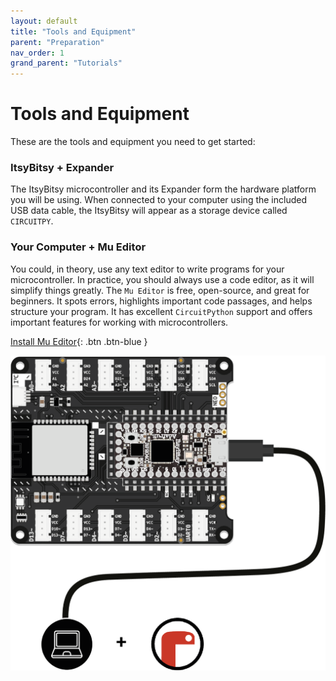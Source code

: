 ```yaml
---
layout: default
title: "Tools and Equipment"
parent: "Preparation"
nav_order: 1
grand_parent: "Tutorials"
---
```


# Tools and Equipment

These are the tools and equipment you need to get started:

### ItsyBitsy + Expander
The ItsyBitsy microcontroller and its Expander form the hardware platform you will be using. When connected to your computer using the included USB data cable, the ItsyBitsy will appear as a storage device called `CIRCUITPY`.

### Your Computer + Mu Editor
You could, in theory, use any text editor to write programs for your microcontroller. In practice, you should always use a code editor, as it will simplify things greatly. The `Mu Editor` is free, open-source, and great for beginners. It spots errors, highlights important code passages, and helps structure your program. It has excellent `CircuitPython` support and offers important features for working with microcontrollers.



[Install Mu Editor](installing-mu-editor){: .btn .btn-blue }



![Overview of our essencial elements](assets/overview.png)
